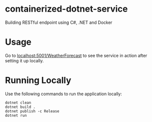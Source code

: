 # containerized-dotnet-service
Building RESTful endpoint using C#, .NET and Docker

# Usage
Go to [localhost:5001/WeatherForecast](https://localhost:5001/WeatherForecast) to see the service in action after setting it up locally.

# Running Locally
Use the following commands to run the application locally:

```
dotnet clean
dotnet build .
dotnet publish -c Release
dotnet run
```
